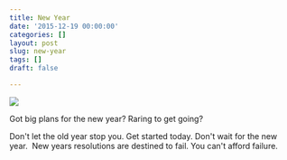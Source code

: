 ```yaml
---
title: New Year
date: '2015-12-19 00:00:00'
categories: []
layout: post
slug: new-year
tags: []
draft: false

---
```

![](http://forestry.io/sites/5vz8mzbei02yaq/image/%2Fuploads%2Fnew-years-resolutions-calendar.jpg)

Got big plans for the new year? Raring to get going?

Don't let the old year stop you. Get started today. Don't wait for the new year.&nbsp; New years resolutions are destined to fail. You can't afford failure.

&nbsp;